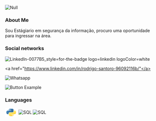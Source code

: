 ![Null](https://user-images.githubusercontent.com/78233552/155364937-91d800a7-9c6e-4631-bfcc-96d52de6c4fc.gif)

### About Me ###

Sou Estágiario em segurança da informação, procuro uma oportunidade para ingressar na área.




### Social networks ###
<div>

  
![LinkedIn-0077B5_style=for-the-badge logo=linkedin logoColor=white](https://user-images.githubusercontent.com/78233552/155370280-9f0bf205-cf7e-4667-b39a-4c98dfb72cdf.png)
  
  <a href="https://www.linkedin.com/in/rodrigo-santoro-96092116b/"</a>

    
![Whatsapp](https://wa.me/5511939407694)

![Button Example](https://img.shields.io/badge/Title-37a779?style=for-the-badge)

### Languages ###
<div>
<img align="center" alt="Python" height="30" width="40" src="https://raw.githubusercontent.com/devicons/devicon/master/icons/python/python-original.svg">
<img align="center" alt="SQL" height="60" width="60" src="https://cdn.jsdelivr.net/gh/devicons/devicon/icons/microsoftsqlserver/microsoftsqlserver-plain-wordmark.svg">
<img align="center" alt="SQL" height="60" width="60" src="https://cdn.jsdelivr.net/gh/devicons/devicon/icons/mysql/mysql-original-wordmark.svg">

  
</div>
